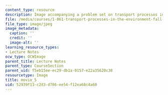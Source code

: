 ```yaml
---
content_type: resource
description: Image accompanying a problem set on transport processes in the environment.
file: /media/courses/1-061-transport-processes-in-the-environment-fall-2008/52939f13c2d3d706ee54f12ea68c4a60_movie_5.jpg
file_type: image/jpeg
image_metadata:
  caption: ''
  credit: ''
  image-alt: ''
learning_resource_types:
- Lecture Notes
ocw_type: OCWImage
parent_title: Lecture Notes
parent_type: CourseSection
parent_uid: f5eb15ee-ec29-db1a-0157-e22a35620c38
resourcetype: Image
title: movie_5
uid: 52939f13-c2d3-d706-ee54-f12ea68c4a60
---
```

